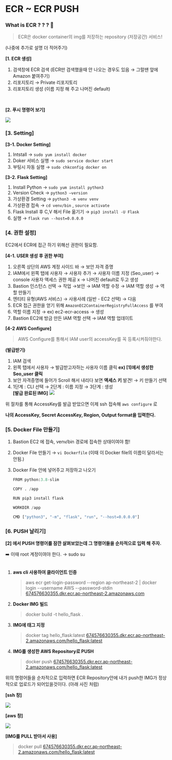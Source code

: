 # **ECR ~ ECR PUSH**

### **What is ECR ? ? ? 🤔**

> ECR은 docker container의 img를 저장하는 repository (저장공간) 서비스!
> 

(나중에 추가로 설명 더 적어주기)

**[1. ECR 생성]**

1. 검색창에 ECR 검색 (ECR만 검색했을때 안 나오는 경우도 있음 → 그럴땐 앞에 Amazon 붙여주기)
2. 리포지토리 → Private 리포지토리
3. 리포지토리 생성 (이름 지정 해 주고 나머진 default)

<br>

**[2. 푸시 명령어 보기]**

![](2023-03-23-10-57-16.png)

### **[3. Setting]**

**[3-1. Docker Setting]**

1. Intstall → `sudo yum install docker`
2. Doker 서비스 실행 → `sudo service docker start`
3. 부팅시 자동 실행 → `sudo chkconfig docker on`

**[3-2. Flask Setting]**

1. Install Python → `sudo yum install python3`
2. Version Check → `python3 —version`
3. 가상환경 Setting → `python3 -m venv venv`
4.  가상환경 접속 → `cd venv/bin` , `source activate`
5. Flask Install 후 C,V 해서 File 옮기기 → `pip3 install -U Flask`
6. 실행 → `flask run --host=0.0.0.0`

### **[4. 권한 설정]**

EC2에서 ECR에 접근 하기 위해선 권한이 필요함.

**[4-1. USER 생성 후 권한 부여]**

1. 오른쪽 상단의 AWS 계정 사이드 바  → 보안 자격 증명 
2. IAM에서 왼쪽 탭에 사용자  → 사용자 추가 → 사용자 이름 지정 (Seo_user) →  console 사용자 액세스 권한 제공 x → 나머진 default로 두고 생성
3. Bastion 인스턴스 선택 → 작업 →보안 → IAM 역할 수정 → IAM 역할 생성 → 역할 만들기
4. 엔티티 유형(AWS 서비스) → 사용사례 (일반 - EC2 선택) → 다음
5. ECR 접근 권한을 얻기 위해 `AmazonEC2ContainerRegistryFullAccess` 를 부여
6. 역할 이름 지정 → ex) ec2-ecr-access → 생성
7. Bastion EC2에 방금 만든 IAM 역할 선택 → IAM 역할 업데이트

**[4-2 AWS Configure]**

> AWS Configure를 통해서 IAM user의 accessKey를 꼭 등록시켜줘야한다.
> 

**(발급받기)**

1. IAM 검색
2. 왼쪽 탭에서 사용자 → 발급받고자하는 사용자 이름 클릭 **ex) [1]에서 생성한 Seo_user 클릭**
3. 보안 자격증명에 들어가 Scroll 해서 내리다 보면 **액세스 키** 발견! → 키 만들기 선택
4. 1단계 : CLI 선택 → 2단계 : 이름 지정 → 3단계 : 생성 <br>
    **[발급 완료된 IMG]**
    ![](2023-03-23-16-16-12.png)

위 절차를 통해 AccessKey를 발급 받았으면 이제 ssh 접속해 `aws configure` 로 

**나의 AccessKey, Secret AccessKey, Region, Output format을 입력한다.**


### **[5. Docker File 만들기]**

1. Bastion EC2 에 접속, venv/bin 경로에 접속한 상태이여야 함!
2. Docker File 만들기 → `vi Dockerfile` (이때 이 Docker file의 이름이 달라서는 안됨.)
3. Docker File 안에 넣어주고 저장하고 나오기
    
    ```python
    FROM python:3.8-slim
    
    COPY . /app
    
    RUN pip3 install flask 
    
    WORKDIR /app
    
    CMD ["python3", "-m", "flask", "run", "--host=0.0.0.0"]
    ```
    

### **[6. PUSH 날리기]**

**[2] 에서 PUSH 명령어를 잠깐 살펴보았는데 그 명령어들을 순차적으로 입력 해 주자.**


<aside>
➡️ 이때 root 계정이여야 한다. → sudo su
</aside>

<br>

1. **aws cli 사용하여 클라이언트 인증** 
    
    > aws ecr get-login-password --region ap-northeast-2 | docker login --username AWS --password-stdin [674576630355.dkr.ecr.ap-northeast-2.amazonaws.com](http://674576630355.dkr.ecr.ap-northeast-2.amazonaws.com/)
    > 
    
2. **Docker IMG 빌드**
    
    > docker build -t hello_flask .
    > 

3. **IMG에 태그 지정**
    
    > docker tag hello_flask:latest [674576630355.dkr.ecr.ap-northeast-2.amazonaws.com/hello_flask:latest](http://674576630355.dkr.ecr.ap-northeast-2.amazonaws.com/hello_flask:latest)
    > 
    
4. **IMG를 생성한 AWS Repository로 PUSH**
    
    > docker push [674576630355.dkr.ecr.ap-northeast-2.amazonaws.com/hello_flask:latest](http://674576630355.dkr.ecr.ap-northeast-2.amazonaws.com/hello_flask:latest)
    > 
    

위의 명령어들을 순차적으로 입력하면 ECR Repository안에 내가 push한 IMG가 정상적으로 업로드가 되어있을것이다. (아래 사진 처럼)

**[ssh 창]**

![](2023-03-23-16-21-16.png)

**[aws 창]**

![](2023-03-23-16-56-43.png)



**[IMG를 PULL 받아서 사용]** 

> docker pull  [674576630355.dkr.ecr.ap-northeast-2.amazonaws.com/hello_flask:latest](http://674576630355.dkr.ecr.ap-northeast-2.amazonaws.com/hello_flask:latest)
>

<br>
